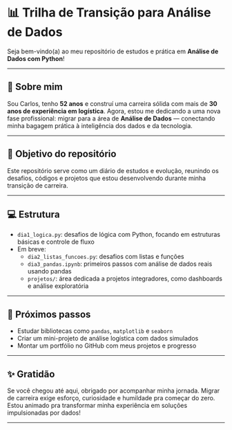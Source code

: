 # 📊 Trilha de Transição para Análise de Dados

Seja bem-vindo(a) ao meu repositório de estudos e prática em **Análise de Dados com Python**!

---

## 🧭 Sobre mim

Sou Carlos, tenho **52 anos** e construí uma carreira sólida com mais de **30 anos de experiência em logística**. Agora, estou me dedicando a uma nova fase profissional: migrar para a área de **Análise de Dados** — conectando minha bagagem prática à inteligência dos dados e da tecnologia.

---

## 🚀 Objetivo do repositório

Este repositório serve como um diário de estudos e evolução, reunindo os desafios, códigos e projetos que estou desenvolvendo durante minha transição de carreira.

---

## 💻 Estrutura

- `dia1_logica.py`: desafios de lógica com Python, focando em estruturas básicas e controle de fluxo
- Em breve:
  - `dia2_listas_funcoes.py`: desafios com listas e funções
  - `dia3_pandas.ipynb`: primeiros passos com análise de dados reais usando pandas
  - `projetos/`: área dedicada a projetos integradores, como dashboards e análise exploratória

---

## 🎯 Próximos passos

- Estudar bibliotecas como `pandas`, `matplotlib` e `seaborn`
- Criar um mini-projeto de análise logística com dados simulados
- Montar um portfólio no GitHub com meus projetos e progresso

---

## ✨ Gratidão

Se você chegou até aqui, obrigado por acompanhar minha jornada. Migrar de carreira exige esforço, curiosidade e humildade pra começar do zero. Estou animado pra transformar minha experiência em soluções impulsionadas por dados!

---
